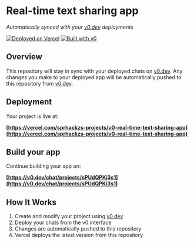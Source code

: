 # Real-time text sharing app

*Automatically synced with your [v0.dev](https://v0.dev) deployments*

[![Deployed on Vercel](https://img.shields.io/badge/Deployed%20on-Vercel-black?style=for-the-badge&logo=vercel)](https://vercel.com/sprhackzs-projects/v0-real-time-text-sharing-app)
[![Built with v0](https://img.shields.io/badge/Built%20with-v0.dev-black?style=for-the-badge)](https://v0.dev/chat/projects/sPUdQPKi3s1)

## Overview

This repository will stay in sync with your deployed chats on [v0.dev](https://v0.dev).
Any changes you make to your deployed app will be automatically pushed to this repository from [v0.dev](https://v0.dev).

## Deployment

Your project is live at:

**[https://vercel.com/sprhackzs-projects/v0-real-time-text-sharing-app](https://vercel.com/sprhackzs-projects/v0-real-time-text-sharing-app)**

## Build your app

Continue building your app on:

**[https://v0.dev/chat/projects/sPUdQPKi3s1](https://v0.dev/chat/projects/sPUdQPKi3s1)**

## How It Works

1. Create and modify your project using [v0.dev](https://v0.dev)
2. Deploy your chats from the v0 interface
3. Changes are automatically pushed to this repository
4. Vercel deploys the latest version from this repository
